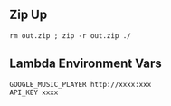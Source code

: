 ## Zip Up

```
rm out.zip ; zip -r out.zip ./
```

## Lambda Environment Vars

```
GOOGLE_MUSIC_PLAYER http://xxxx:xxx
API_KEY xxxx
```